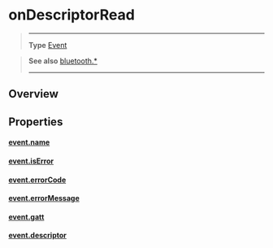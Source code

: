 # onDescriptorRead

> --------------------- ------------------------------------------------------------------------------------------
> __Type__              [Event](https://docs.coronalabs.com/api/type/Event.html)


> __See also__          [bluetooth.*](/plugin/bluetooth/index.md)
> --------------------- ------------------------------------------------------------------------------------------

## Overview

## Properties

#### [event.name](/plugin/bluetooth/type/Gatt/event/onDescriptorRead/name.md)

#### [event.isError](/plugin/bluetooth/type/Gatt/event/onDescriptorRead/isError.md)

#### [event.errorCode](/plugin/bluetooth/type/Gatt/event/onDescriptorRead/errorCode.md)

#### [event.errorMessage](/plugin/bluetooth/type/Gatt/event/onDescriptorRead/errorMessage.md)

#### [event.gatt](/plugin/bluetooth/type/Gatt/event/onDescriptorRead/gatt.md)

#### [event.descriptor](/plugin/bluetooth/type/Gatt/event/onDescriptorRead/descriptor.md)